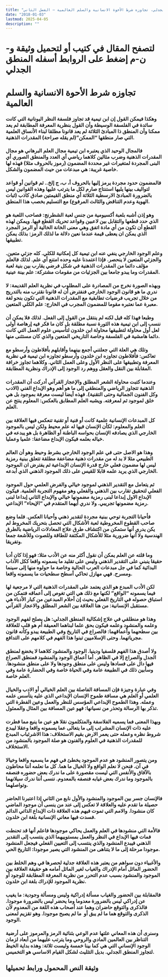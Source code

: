 ```yaml
---
title: "المنطق الجدلي، تجاوزه شرط الأخوة الانسانية والسلم العالمية – الفصل الثاني"
date: "2018-01-03"
lastmod: 2025-04-05
description: ""
---
```

# **لتصفح المقال في كتيب أو لتحميل وثيقة و-ن-م إضغط على الروابط أسفله** **المنطق الجدلي**

# تجاوزه شرط الأحوة الانسانية والسلم العالمية

### وهكذا فيمكن القول إن ابن تيمية قد تجاوز فلسفة النظر اليونانية التي كانت سائدة في الفلسفة الوسيطة وأن القول بنظرية المعرفة المطابقة لم يعد ممكنا وأن المنطق ذا المبادئ الثلاثة لم يعد قانونا مطلقا لبناء الأنساق العلمية التي صار منطقها “الممكن”(لم يقله صراحة) المقدرات الذهنية.

### فالمجال الوحيد الذي يعتبره ابن تيمية مجال العلم البرهاني هو مجال المقدرات الذهنية وضرب مثالين كلاهما رياضي أي العدد والمنطق الصوري أي البنى المجردة لمتغيرات غير محددة المضمون (رموز بالحروف مثلا) فهذه لها خاصية غريبة: هي مبدعات من حيث المضمون والشكل.

### فالمضمون حدود مجردة يرمز إليها بالحروف أ، ب، ج إلخ.. ثم قوانين أو قواعد لتواليف بينها يليها استنتاج صارم لكل ما يترتب عليها وهذه القوانين ليس بالضرورة المبادئ الارسطية الثلاثة أي منطق القيمتين صادق كاذب (ثبات الهوية وعدم التناقض والثالث المرفوع) مع التسليم بخصب هذا المنطق.

### وهو إذن أشبه بلعبة أكسيومية من جنس لعبة الشطرنج: فصاحب اللعبة هو الذي حدد قطعها والتقابل بين لاعبين وقواعد تحريك القطع فيها. ويمكن لهذه القطع أن تكون من أي مادة اتفق وهي معنى الخانة الخالية أو الرمز المجرد الذي يمكن ان يعطى قيمة عندما نعين دلالة ما لذلك الرمز: بذلك يمكن تطبيقها.

### وعلم الوجود الخارجي ينفي عنه ابن تيمية كل إمكانية للكلي. كله جزئي متعين. والجزئي المتعين لا ينحصر. فإذا اعتمدنا عليه وحده امتنع أي علم. لذلك فالعلم مؤلف دائما من المقدرات الذهنية في شكل فرضي يقارب بين بنية لعبة المقدرات وما يبدو جامعا بين الجزئيات من مقومات مشتركة: علم بينة عينية.

### وبهذه الصورة نخرج من المصادرة على المطلوب في نظرية العلم القديمة: لا ندري ما هو قانون الوجود الخارجي فنفترض أن له قانونا نقترب منه بالتدريج من خلال تجريب فرضيات تطابقية مع المقدرات الذهنية التي تكون بنحو لغة معبرة عما نعتبره مقوما للمضمون المجرب في الخارج: علم الكلي المتعين.

### وطبعا فهذا كله قيل لكنه لم ينتقل من القول إلى الفعل. لذلك فلا يمكن أن ننسب إلى ابن تيمية هذه الثورة نسبة مطلقة بل كان ما فكر فيه إرهاصة أولى لعل أول محاولة لتطبيقها محاولة ابن خلدون لتأسيس علوم العمل التي كانت دائما هامشية في الفلسفة وخاصة التاريخي المتعين والذي كان مستثنى منها.

### وتلك هي العلة التي جعلتني أجمع بينهما وأقابلهم بأفلاطون وأرسطو مع تعاكس: فأفلاطون تجاوزه ابن خلدون وأرسطو تجاوزه ابن تيمية في نظرية المعرفة وتطبيقها على النظر الأول وعلى العمل الثاني. وكلاهما تجاوز خرافة المقابلة بين النقل والعقل ووهم رد الوجود إلى الإدراك ونظرية المطابقة.

### وعندما كتبت محاولة الشعر المطلق والإعجاز القرآني أدركت أن المقدرات الذهنية تتجاوز الرياضي والمنطقي إلى ما هو أهم وهو الإبداع الفني (الادب وكل الفنون الجمالية وحتى التقنية). فهذه أيضا ليست معرفة بموجود بل هي خلق لموجود ثم لمعرفته. ويشبه العلم المطابق بالعكس: المعلوم ينتج عن العلم.

### كل المبدعات الإنسانية علمية كانت أو فنية أو تقنية تنعكس فيها العلاقة بين العلم والمعلوم: لكأن الإنسان فيها له علم محيط ولكن ليس بالموجود الخارجي الذي يصادفه الإنسان بحواسه الباطنة أو الظاهرة بل هو يبدعه في خياله بعلمه فيكون الإبداع مضاعفا: علميا وعمليا.

### وهذا هو الاصل حتى في علم الوجود الخارجي بشرط وحيط وهو أن العالم الطبيعي مثلا لا بد له من مقدرات ذهنية مضاعفة مطلقة تتعلق ببنية رمزية ليس لها مضمون فعلي خارج قدرة الإنسان الإبداعية ثم يفترض ان الموجود الخارجي الذي يريد علمه قابلا للقيس على ذلك الموجود الذهني الذي أبدعه.

### ثم يتعامل مع التقدير الذهني لموجود خيالي والفرض العلمي حول الموجود الفعلي لتحقيق تقارب بين الذهني والفعلي وهو مفهوم التجربة العلمية. فيكون الإبداع الاول إبداعا لبنى رمزية مضمونها خيالي والإبداع الثاني إبداعا لبنى رمزية مضمونها تجريبي. ولا ندري أيهما المتقدم في “الإيحاء” الإبداعي.

### فأحيانا التجربة توحي ببنية مجردة لتقدير ذهني وأحيانا العكس. فلما وضع صاحب القطوع المخروطية لعبة الأشكال التي تحصل بتحريك المخروط لم يكن يدري أنها ستمكن من اكتشاف طرق علاج المعادلات الرياضية بالطرق الهندسية ولا أنها ضرورية مثلا للأشكال المكثفة للطاقة وللصوت وللأشعة جمعا وتفريقا.

### وما قلته عن العلم يمكن أن نقول أكثر منه عن الأدب مثلا: فهو إذا كان أدبا حقيقا ينبني على التقدير الذهني وليس على تقليد ما يسمونه واقعا ككل الآداب البدائية كما في جل مبدعات العرب الحالية وخاصة ما حولوه منها إلى سينما ومسرح. فهي مهازل تحاكي أسطح سطحيات ما يسمونه واقعا.

### لكن الأدب المبدع هو الذي يعتمد على المقدرات الذهنية التي لا مرجعية لها فيما يسمونه “الواقع” لكنها مع ذلك هي التي تغوص إلى أعماقه فتمكن من استباق حصوله في التاريخ الفعلي بحيث إن أحلام المبدعين من كبار الأدباء هي مستقبل الإنسانية: من هنا العلاقة بين الشعر المطلق والاعجاز القرآني.

### وهذا هو منطلقي في علاج إشكالية المنطق الجدلي: هل يصلح لفهم الوجود وعلمه والمنشود وعلمه فيكون بحق علما لبناهما العميقة أم هو قلب للعلاقة بين سطحهما وأعماقهما: فالصراع في التاريخ وفي الطبيعة يبدو وكأنه قانون مجرياتهما. وحتى الإسلاميين تبنوا هذا الفهم في كلامهم على التدافع.

### ولا أصدق هذا الفهم فلسفيا ودينيا. الوجود والمنشود كلاهما لا يخضع لمنطق الجدل والصراع إلا في الظاهر. أما أعماق الوجود والمنشود فمنطق الصراع فيها دال على فسادها وليس على منطق وجودها ولا على منطق منشودها. وسأبين ذلك في الطبيعة عامة وفي الحياة خاصة وفي الحضارة عامة وفي العلم خاصة.

### وفي عبارة وجيزة فإن المسافة الفاصلة بين العلم الخيالي أو الادب والخيال العلمي أو العلم هي مسافة طموح الإنسان الإبداعي الذي عليه يتأسس علمه وعمله. وهذا الطموح الإبداعي المؤسس للنظر والعمل وعين الفطرة التي تذكر بها الرسالة وتحذر من نسيانها: فهو عين المسافة بين المثال والممثول.

### وبهذا المعنى فما يسميه الفلاسفة والمتكلمون نقلا هو عين ما ينبع مما فطرت عليه ذات الإنسان المشرئب إلى ما يتعالى عما يسمونه واقعا وعقلا ليبدع شروط نظره وعمله حتى يعمر الارض بقيم الاستخلاف: هذا الاشرئباب المبدع للمقدرات الذهنية في العلوم والفنون هو صلة الموجود بالمنشود من الاستخلاف.

### ومن يتصور المنشود هو عدم الموجود يخطئ في فهم ما يسميه واقعا وخيالا في آن. فنحن لا نعلم الواقع ولا الخيال ما هما. كل ما نعلمه أننا محاطون بالآفاق والأنفس التي ليست مقصورة على ما ندرك بعض حضوره فنصفه بالموجود وما ندرك بعض غيابه فنصفه بالمعدوم. ننسى أننا ندرك سيلانهما وتواصلهما.

### فالإنسان جسر بين الموجود والمنشود والأول نابع من الثاني إذا اعتبرنا الحاضر حصيلة ما تقدم عليه والعلاقة لا تعكس إلى عند من ينسى أن موجود الماضي كان منشودا. والامم التي تموت فيهم هذه العلاقة ذات الإبداع الذاتي الدائم فسدت فيها معاني الإنسانية بلغة ابن خلدون.

### فالأمة التي منشودها في العلم والعمل يحاكي موجودها فاعلم أنها قد تحنطت فمات فيها الإبداع في النظر والعمل بمستوييهما الذي ينتسب إلى التقدير الذهني فيبدع المنشود والذي ينتسب إلى التعيين الفعلي فيجعل المنشود موجودا مرحلة إلى ما لا يتناهى من المنشود التي يصير موجودا: التاريخ الحي.

### والأغبياء دون سواهم من يعتبر هذه العلاقة جدلية لحصرها في وهم الخلط بين الحضور الماثل أمام الإدراك والغياب لغير الماثل أمامه هو حقيقة العلاقة بين الموجود والمنشود بسبب عدم التحرر من نظرية المعرفة المطابقة للوجود أو نظرية الموجود للإدراك بلغة ابن خلدون.

### فالمقابلة بين الحضور والغياب مسألة إدراكية وليس ومسألة وجودية: ما يغيب عن إدراكي ليس بالضرورة معدوما وما يحضر ليس بالضرورة موجودا. فالذكرى والتوقع حاضران وهما عند أصحاب هذه اللغة من المعدوم لأن الذكرى والتوقع هما ما لم يبق أو  ما لم يصبح موجودا. وهو تقزيم لمعنى الوجود.

### وسنرى أن هذه المعاني علتها عدم الوعي بثنائية الرمز والمرموز على أرضية التناظر بين العالمين المادي والروحي وما يترتب عليهما من أبعاد لزمان الوجود الإنساني التي هي كما بينا خمسة وليست ثلاثة: وهذه بداية الخيط لتجاوز المنطق الجدلي. بديل التثليث لشكل القيام الاساسي هو التخميس.

## وثيقة النص المحمول ورابط تحميلها

###

